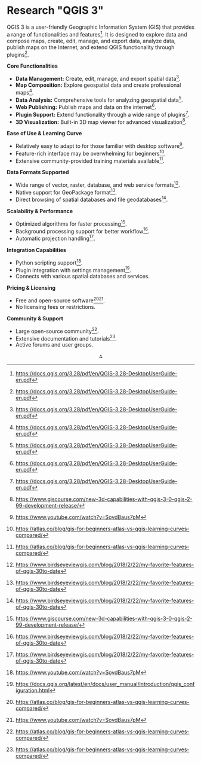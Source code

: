 # Research "QGIS 3"

QGIS 3 is a user-friendly Geographic Information System (GIS) that provides a range of functionalities and features[^1]. It is designed to explore data and compose maps, create, edit, manage, and export data, analyze data, publish maps on the Internet, and extend QGIS functionality through plugins[^1].

**Core Functionalities**

- **Data Management:** Create, edit, manage, and export spatial data[^1].
- **Map Composition:** Explore geospatial data and create professional maps[^1].
- **Data Analysis:** Comprehensive tools for analyzing geospatial data[^1].
- **Web Publishing:** Publish maps and data on the internet[^1].
- **Plugin Support:** Extend functionality through a wide range of plugins[^1].
- **3D Visualization:** Built-in 3D map viewer for advanced visualization[^3].

**Ease of Use \& Learning Curve**

- Relatively easy to adapt to for those familiar with desktop software[^6].
- Feature-rich interface may be overwhelming for beginners[^4].
- Extensive community-provided training materials available[^4].

**Data Formats Supported**

- Wide range of vector, raster, database, and web service formats[^2].
- Native support for GeoPackage format[^2].
- Direct browsing of spatial databases and file geodatabases[^2].

**Scalability \& Performance**

- Optimized algorithms for faster processing[^3].
- Background processing support for better workflow[^2].
- Automatic projection handling[^2].

**Integration Capabilities**

- Python scripting support[^6].
- Plugin integration with settings management[^5].
- Connects with various spatial databases and services.

**Pricing \& Licensing**

- Free and open-source software[^4][^6].
- No licensing fees or restrictions.

**Community \& Support**

- Large open-source community[^4].
- Extensive documentation and tutorials[^4].
- Active forums and user groups.

<div style="text-align: center">⁂</div>

[^1]: https://docs.qgis.org/3.28/pdf/en/QGIS-3.28-DesktopUserGuide-en.pdf
[^2]: https://www.birdseyeviewgis.com/blog/2018/2/22/my-favorite-features-of-qgis-30to-date
[^3]: https://www.giscourse.com/new-3d-capabilities-with-qgis-3-0-qgis-2-99-development-release/
[^4]: https://atlas.co/blog/gis-for-beginners-atlas-vs-qgis-learning-curves-compared/
[^5]: https://docs.qgis.org/latest/en/docs/user_manual/introduction/qgis_configuration.html
[^6]: https://www.youtube.com/watch?v=SovdBaus7pM
[^7]: https://qgis.org/pyqgis/master/core/index.html
[^8]: https://www.qgistutorials.com/en/docs/3/working_with_attributes.html
[^9]: https://gisgeography.com/qgis-3/
[^10]: https://www.artlembo.com/post/teaching-an-old-dog-new-tricks-learning-qgis
[^11]: https://plugins.qgis.org/planet/tag/ux/
[^12]: https://www.youtube.com/watch?v=NnPAJG39HFg
[^13]: https://docs.qgis.org/latest/en/docs/user_manual/preamble/features.html
[^14]: https://docs.qgis.org/latest/en/docs/user_manual/introduction/general_tools.html
[^15]: https://www.reddit.com/r/QGIS/comments/1gm06us/how_much_of_a_learning_curve_is_qgis_if_youre/
[^16]: https://qgis.org/project/visual-changelogs/visualchangelog332/
[^17]: https://manual.inasafe.org/training/qgis/Chapter-03-Basic_QGIS.html
[^18]: https://qgis.org/project/overview/
[^19]: https://north-road.com/2017/12/24/24-days-of-qgis-3-0-features/
[^20]: https://docs.qgis.org/3.22/pdf/en/QGIS-3.22-DesktopUserGuide-en.pdf
[^21]: https://docs.qgis.org/latest/en/docs/gentle_gis_introduction/index.html
[^22]: https://oslandia.com/en/2017/10/04/oslandia-is-baking-some-awesome-qgis-3-new-features/
[^23]: https://pointsnorthgis.ca/blog/10-best-features-of-qgis-3/
[^24]: https://av.tib.eu/media/57292
[^25]: https://qgis.org/project/visual-changelogs/visualchangelog334/
[^26]: https://docs.qgis.org/3.16/pdf/en/QGIS-3.16-DesktopUserGuide-en.pdf
[^27]: https://gis.stackexchange.com/questions/376290/quickly-review-all-the-features-one-by-one-in-qgis
[^28]: https://www.youtube.com/watch?v=NHolzMgaqwE
[^29]: https://www.researchgate.net/post/QGIS_or_ArcGIS-which_is_better_for_beginners_in_GIS
[^30]: https://www.youtube.com/watch?v=jDjlFuwKqpo
[^31]: https://www.youtube.com/watch?v=9seReuWjZUg
[^32]: https://www.disruptivegeo.com/2013/09/qgis-2-0-and-the-open-source-learning-curve/
[^33]: https://docs.qgis.org/latest/en/docs/user_manual/index.html
[^34]: https://www.youtube.com/watch?v=kCnNWyl9qSE
[^35]: https://www.linkedin.com/posts/rpedersen2701_the-beauty-and-complexity-of-qgis-a-double-edged-activity-7264285414373408769-SrQj
[^36]: https://github.com/gee-community/qgis-earthengine-plugin/issues/181
[^37]: https://www.reddit.com/r/QGIS/comments/s1gaqj/help_for_an_absolute_beginner/
[^38]: https://www.esri.cl/content/dam/distributor-restricted/esri-cl/pdf/competitiveanalysis-qgis-aug2023.pdf
[^39]: https://changelog.qgis.org/en/qgis/lesson/introduction-qgis-1/print/1/?q=1.2
[^40]: https://docs.qgis.org/latest/en/docs/gentle_gis_introduction/vector_data.html
[^41]: https://gis.stackexchange.com/questions/335621/managing-large-data-files-vector-and-raster-in-qgis-3
[^42]: https://changelog.qgis.org/en/qgis/lesson/introduction-qgis-1/detail/165/?q=1.4
[^43]: https://docs.qgis.org/latest/en/docs/user_manual/working_with_vector/joins_relations.html
[^44]: https://docs.qgis.org/latest/en/docs/gentle_gis_introduction/raster_data.html
[^45]: https://github.com/3liz/lizmap-web-client/issues/1075
[^46]: https://changelog.qgis.org/id/qgis/lesson/introduction-qgis-1/detail/165/?q=1.4
[^47]: https://www.youtube.com/watch?v=E1tV23TpijU
[^48]: https://qgiscloud.com
[^49]: https://gis.stackexchange.com/questions/142790/in-qgis-what-data-file-formats-etc-can-be-directly-edited
[^50]: https://changelog.qgis.org/en/qgis/lesson/introduction-qgis-1/detail/166/?q=1.3
[^51]: https://gis.stackexchange.com/questions/239310/2d-visualisation-benchmarking-for-qgis
[^52]: https://qgis.org/resources/reports/
[^53]: https://gis.stackexchange.com/questions/331958/qgis-3-running-slowly
[^54]: https://www.reddit.com/r/gis/comments/qqupnn/qgis_vs_arcmappro_performance_comparison/
[^55]: https://www.reddit.com/r/QGIS/comments/17bdxn5/how_to_handle_large_files_65gb/
[^56]: https://docs.qgis.org/latest/en/docs/user_manual/introduction/qgis_configuration.html
[^57]: https://issues.qgis.org/projects/qgis/wiki/Rendering_Performance
[^58]: https://github.com/qgis/QGIS/issues/48170
[^59]: https://courses.spatialthoughts.com/advanced-qgis.html
[^60]: https://github.com/qgis/QGIS-Server-PerfSuite
[^61]: https://plugins.qgis.org/planet/tag/big data/
[^62]: https://qgis-developer.osgeo.narkive.com/mOBPKHPs/server-performance-questions
[^63]: https://download.qgis.org/qgisdata/QGIS-Documentation-2.14/live/html/zh_TW/docs/user_manual/processing/3rdParty.html
[^64]: https://download.qgis.org/qgisdata/QGIS-Documentation-2.0/live/html/zh_CN/docs/user_manual/preamble/features.html
[^65]: https://plugins.qgis.org
[^66]: https://docs.qgis.org/latest/en/docs/user_manual/processing/3rdParty.html
[^67]: https://download.qgis.org/qgisdata/2.8/uk/docs/user_manual/preamble/features.html
[^68]: https://api.qgis.org/api/
[^69]: https://stackoverflow.com/questions/30431941/can-we-integrate-the-qgis-map-in-the-web-applications
[^70]: https://docs.qgis.org/latest/en/docs/user_manual/preamble/features.html
[^71]: https://plugins.qgis.org/plugins/
[^72]: https://gapconsult.bg/en/software-used/qgis-en/
[^73]: https://gis.stackexchange.com/questions/280164/qgis-3-and-saga-3-0-integration
[^74]: https://plugins.qgis.org/plugins/connector/
[^75]: https://qgis.org
[^76]: https://www.capterra.com/p/185949/QGIS/
[^77]: https://www.capterra.com/p/185949/QGIS/pricing/
[^78]: https://qgis.org/download/
[^79]: https://www.trustradius.com/products/qgis/pricing
[^80]: https://github.com/qgis/QGIS
[^81]: https://qgis.org/license/
[^82]: https://qgis.org/resources/support/faq/
[^83]: https://www.getapp.com/business-intelligence-analytics-software/a/qgis/pricing/
[^84]: https://www.softwareadvice.com/cafm/qgis-profile/
[^85]: https://www.qgistutorials.com/en/docs/3/making_a_map.html
[^86]: https://qgis.org/resources/support/
[^87]: https://plugins.qgis.org/planet/tag/community/
[^88]: https://docs.qgis.org/latest/en/docs/index.html
[^89]: https://qgis.org/community/involve/
[^90]: https://community.openstreetmap.org/t/qgis-experts-here/80420
[^91]: https://docs.qgis.org/latest/en/docs/training_manual/index.html
[^92]: https://www.facebook.com/groups/qgiscommunityofficialvirtualgroup/
[^93]: https://plugins.qgis.org/plugins/tags/qgis3/
[^94]: https://docs.qgis.org/3.10/
[^95]: https://qgis.org/resources/support/commercial-support/
[^96]: https://www.reddit.com/r/QGIS/comments/9tkod5/the_best_gisqgis_forum/
[^97]: https://www.qgistutorials.com/fa/docs/3/processing_python_plugin.html
[^98]: https://atlas.co/blog/how-to-import-data-in-qgis/
[^99]: https://download.qgis.org/qgisdata/QGIS-Documentation-2.0/live/html/ca/docs/user_manual/working_with_vector/supported_data.html
[^100]: https://qfield.org/docs/data-formats/index.html
[^101]: https://gis.stackexchange.com/questions/370479/using-old-data-in-new-version-of-qgis
[^102]: https://docs.qgis.org/latest/en/docs/user_manual/managing_data_source/opening_data.html
[^103]: https://gis.stackexchange.com/questions/392708/list-of-data-file-formats-supported-in-qgis-including-read-write-support
[^104]: https://docs.qgis.org/latest/en/docs/user_manual/managing_data_source/supported_data.html
[^105]: https://docs.qgis.org/latest/en/docs/user_manual/appendices/qgis_file_formats.html
[^106]: https://plugins.qgis.org/planet/tag/qgis server/
[^107]: https://trac.macports.org/ticket/67608
[^108]: https://openstreetgs.stockholm.se/home/Guide/TutBigData
[^109]: https://oslandia.com/en/2019/06/21/qgis-3-and-performance-analysis/
[^110]: https://www.reddit.com/r/QGIS/comments/102n731/best_way_to_import_30_million_rows_without/
[^111]: https://issues.qgis.org/issues/8725
[^112]: https://gis.stackexchange.com/questions/378800/integrating-qgis-with-third-party-application
[^113]: https://github.com/opengisch/qgis2to3
[^114]: https://giscrack.com/differences-between-arcgis-pro-and-qgis-3/
[^115]: https://www.pointsnorthgis.ca/blog/10-best-features-of-qgis-3/
[^116]: https://www.opengis.ch/2018/04/13/porting-qgis-plugins-to-api-v3-strategy-and-tools/
[^117]: https://download.qgis.org/qgisdata/2.8/hi/docs/user_manual/processing/3rdParty.html
[^118]: https://plugins.qgis.org/planet/tag/integrations/
[^119]: https://gis-ops.com/qgis-3-plugin-tutorial-plugin-development-reference-guide/
[^120]: https://blog.qgis.org/2016/05/29/licensing-requirements-for-qgis-plugins/
[^121]: https://www.reddit.com/r/gis/comments/rp23fv/qgis_pros_how_do_you_do_it/
[^122]: https://opensource.stackexchange.com/questions/15003/does-a-qgis-python-script-need-to-be-licensed-under-gnu-gplv2
[^123]: https://assets.digitalmarketplace.service.gov.uk/g-cloud-12/documents/92528/868411849570750-pricing-document-2020-07-15-1609.pdf
[^124]: https://gis.stackexchange.com/questions/46751/licensing-of-qgis-libraries
[^125]: https://docs.qgis.org/latest/en/docs/user_manual/appendices/GNU_GPL.html
[^126]: https://ucdavisdatalab.github.io/Intro-to-Desktop-GIS-with-QGIS/what-is-qgis.html
[^127]: https://gis.stackexchange.com/questions/386417/can-we-use-qgis-as-commercial-use
[^128]: https://docs.qgis.org/latest/en/docs/user_manual/preamble/help_and_support.html
[^129]: https://groups.google.com/g/australian-qgis-user-group
[^130]: https://gis.stackexchange.com/questions/tagged/qgis-3
[^131]: https://courses.spatialthoughts.com/introduction-to-qgis.html
[^132]: https://www.reddit.com/r/QGIS/
[^133]: https://gis.stackexchange.com/questions/tagged/qgis
